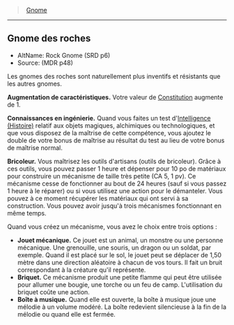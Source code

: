 ﻿---
!SubRaceItem
ParentRaceId: hd_gnome.md
FullName: Gnome - Gnome des roches
ConstitutionBonus: 1
AbilityScoreIncrease: Votre valeur de [Constitution](hd_abilities_constitution.md) augmente de 1.
Id: gnome_hd.md#gnome-des-roches
ParentLink: gnome_hd.md#gnome
Name: Gnome des roches
ParentName: Gnome
NameLevel: 2
AltName: Rock Gnome (SRD p6)
Source: (MDR p48)
Attributes:
  ArtificersLoreKey: Connaissances en ingénierie
  ArtificersLoreValue: Quand vous faites un test d'[Intelligence (Histoire)](hd_abilities_intelligence_histoire.md) relatif aux objets magiques, alchimiques ou technologiques, et que vous disposez de la maîtrise de cette compétence, vous ajoutez le double de votre bonus de maîtrise au résultat du test au lieu de votre bonus de maîtrise normal.
  TinkerKey: Bricoleur
  TinkerValue: Vous maîtrisez les outils d'artisans (outils de bricoleur). Grâce à ces outils, vous pouvez passer 1 heure et dépenser pour 10 po de matériaux pour construire un mécanisme de taille très petite (CA 5, 1 pv). Ce mécanisme cesse de fonctionner au bout de 24 heures (sauf si vous passez 1 heure à le réparer) ou si vous utilisez une action pour le démanteler. Vous pouvez à ce moment récupérer les matériaux qui ont servi à sa construction. Vous pouvez avoir jusqu'à trois mécanismes fonctionnant en même temps.
AttributesDictionary: >+
  ArtificersLoreKey: Connaissances en ingénierie

  ArtificersLoreValue: Quand vous faites un test d'[Intelligence (Histoire)](hd_abilities_intelligence_histoire.md) relatif aux objets magiques, alchimiques ou technologiques, et que vous disposez de la maîtrise de cette compétence, vous ajoutez le double de votre bonus de maîtrise au résultat du test au lieu de votre bonus de maîtrise normal.

  TinkerKey: Bricoleur

  TinkerValue: Vous maîtrisez les outils d'artisans (outils de bricoleur). Grâce à ces outils, vous pouvez passer 1 heure et dépenser pour 10 po de matériaux pour construire un mécanisme de taille très petite (CA 5, 1 pv). Ce mécanisme cesse de fonctionner au bout de 24 heures (sauf si vous passez 1 heure à le réparer) ou si vous utilisez une action pour le démanteler. Vous pouvez à ce moment récupérer les matériaux qui ont servi à sa construction. Vous pouvez avoir jusqu'à trois mécanismes fonctionnant en même temps.

Description: >+
  Les gnomes des roches sont naturellement plus inventifs et résistants que les autres gnomes.

---
> [Gnome](hd_gnome.md)

---

## Gnome des roches

- AltName: Rock Gnome (SRD p6)
- Source: (MDR p48)

Les gnomes des roches sont naturellement plus inventifs et résistants que les autres gnomes.

**Augmentation de caractéristiques.** Votre valeur de [Constitution](hd_abilities_constitution.md) augmente de 1.

**Connaissances en ingénierie.** Quand vous faites un test d'[Intelligence (Histoire)](hd_abilities_intelligence_histoire.md) relatif aux objets magiques, alchimiques ou technologiques, et que vous disposez de la maîtrise de cette compétence, vous ajoutez le double de votre bonus de maîtrise au résultat du test au lieu de votre bonus de maîtrise normal.

**Bricoleur.** Vous maîtrisez les outils d'artisans (outils de bricoleur). Grâce à ces outils, vous pouvez passer 1 heure et dépenser pour 10 po de matériaux pour construire un mécanisme de taille très petite (CA 5, 1 pv). Ce mécanisme cesse de fonctionner au bout de 24 heures (sauf si vous passez 1 heure à le réparer) ou si vous utilisez une action pour le démanteler. Vous pouvez à ce moment récupérer les matériaux qui ont servi à sa construction. Vous pouvez avoir jusqu'à trois mécanismes fonctionnant en même temps.

Quand vous créez un mécanisme, vous avez le choix entre trois options :

* **Jouet mécanique.** Ce jouet est un animal, un monstre ou une personne mécanique. Une grenouille, une souris, un dragon ou un soldat, par exemple. Quand il est placé sur le sol, le jouet peut se déplacer de 1,50 mètre dans une direction aléatoire à chacun de vos tours. Il fait un bruit correspondant à la créature qu'il représente.
* **Briquet.** Ce mécanisme produit une petite flamme qui peut être utilisée pour allumer une bougie, une torche ou un feu de camp. L'utilisation du briquet coûte une action.
* **Boîte à musique.** Quand elle est ouverte, la boîte à musique joue une mélodie à un volume modéré. La boîte redevient silencieuse à la fin de la mélodie ou quand elle est fermée.

